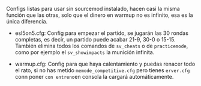 Configs listas para usar sin sourcemod instalado, hacen casi la misma función que las otras, solo que el dinero en warmup no es infinito, esa es la única diferencia.

- esl5on5.cfg: Config para empezar el partido, se jugarán las 30 rondas completas, es decir, un partido puede acabar 21-9, 30-0 o 15-15. También elimina todos los comandos de `sv_cheats` o de `practicemode`, como por ejemplo el `sv_showimpacts` la munición infinita.

- warmup.cfg: Config para que haya calentamiento y puedas renacer todo el rato, si no has metido `memode_competitive.cfg` pero tienes `erver.cfg` conn poner `con entreno`en consola la cargará automáticamente.
